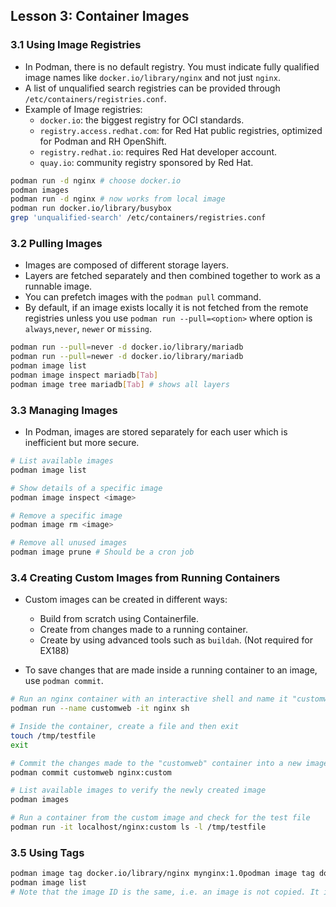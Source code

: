 ## Lesson 3: Container Images

### 3.1 Using Image Registries

- In Podman, there is no default registry. You must indicate fully qualified image names like `docker.io/library/nginx` and not just `nginx`.
- A list of unqualified search registries can be provided through `/etc/containers/registries.conf`.
- Example of Image registries:
  - `docker.io`: the biggest registry for OCI standards.
  - `registry.access.redhat.com`: for Red Hat public registries, optimized for Podman and RH OpenShift.
  - `registry.redhat.io`: requires Red Hat developer account.
  - `quay.io`: community registry sponsored by Red Hat.

```bash
podman run -d nginx # choose docker.io 
podman images
podman run -d nginx # now works from local image
podman run docker.io/library/busybox
grep 'unqualified-search' /etc/containers/registries.conf
```

### 3.2 Pulling Images

- Images are composed of different storage layers.
- Layers are fetched separately and then combined together to work as a runnable image.
- You can prefetch images with the `podman pull` command.
- By default, if an image exists locally it is not fetched from the remote registries unless you use `podman run --pull=<option>` where option is `always`,`never`, `newer` or `missing`.

```bash
podman run --pull=never -d docker.io/library/mariadb
podman run --pull=newer -d docker.io/library/mariadb
podman image list
podman image inspect mariadb[Tab]
podman image tree mariadb[Tab] # shows all layers
```

### 3.3 Managing Images

- In Podman, images are stored separately for each user which is inefficient but more secure.

```bash
# List available images
podman image list

# Show details of a specific image
podman image inspect <image>

# Remove a specific image
podman image rm <image>

# Remove all unused images
podman image prune # Should be a cron job
```

### 3.4 Creating Custom Images from Running Containers

- Custom images can be created in different ways:
  - Build from scratch using Containerfile.
  - Create from changes made to a running container.
  - Create by using advanced tools such as `buildah`. (Not required for EX188)
  
- To save changes that are made inside a running container to an image, use `podman commit`.

```bash
# Run an nginx container with an interactive shell and name it "customweb"
podman run --name customweb -it nginx sh

# Inside the container, create a file and then exit
touch /tmp/testfile
exit

# Commit the changes made to the "customweb" container into a new image called "nginx:custom"
podman commit customweb nginx:custom

# List available images to verify the newly created image
podman images

# Run a container from the custom image and check for the test file
podman run -it localhost/nginx:custom ls -l /tmp/testfile
```

### 3.5 Using Tags

```bash
podman image tag docker.io/library/nginx mynginx:1.0podman image tag docker.io/library/nginx mynginx:1.0
podman image list
# Note that the image ID is the same, i.e. an image is not copied. It is the same image with two names now.
```